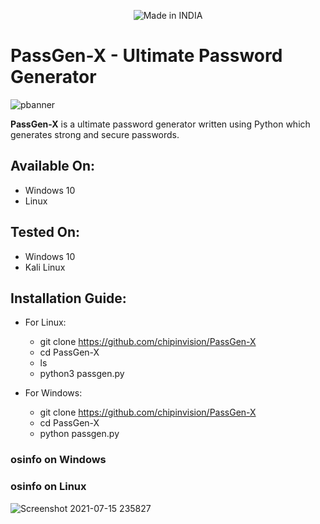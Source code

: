 <p align="center"> <img title="Made in INDIA" src="https://img.shields.io/badge/MADE%20IN-INDIA-SCRIPT?colorA=%23ff8100&colorB=%23017e40&colorC=%23ff0000&style=for-the-badge"> </p>

# **PassGen-X** - Ultimate Password Generator

![pbanner](https://user-images.githubusercontent.com/72114434/125901525-7d0589e3-dc89-44f9-9ad2-fe4d37ebba1f.png)

**PassGen-X** is a ultimate password generator written using Python which generates strong and secure passwords. 
    
## Available On:
   - Windows 10
   - Linux

## Tested On:

   - Windows 10
   - Kali Linux

## Installation Guide:

- For Linux:

   -  git clone https://github.com/chipinvision/PassGen-X
   -  cd PassGen-X
   -  ls
   -  python3 passgen.py

- For Windows:

   -  git clone https://github.com/chipinvision/PassGen-X
   -  cd PassGen-X
   -  python passgen.py


### osinfo on Windows



### osinfo on Linux
![Screenshot 2021-07-15 235827](https://user-images.githubusercontent.com/72114434/125902420-9caa3cc8-5bb8-4295-a859-7efe99148768.png)


